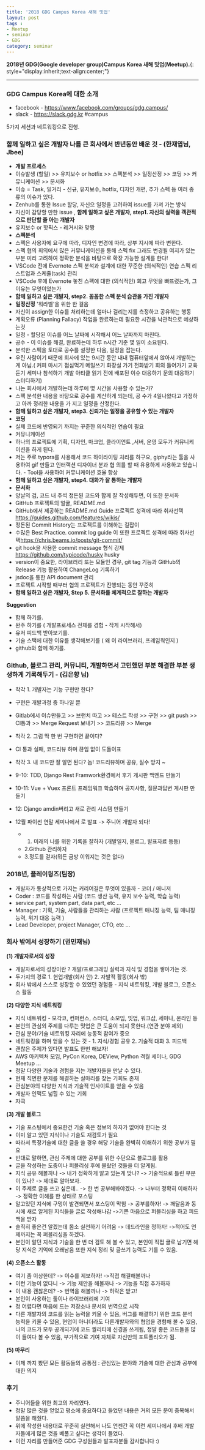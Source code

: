 ```yaml
---
title: '2018 GDG Campus Korea 새해 밋업'  
layout: post  
tags :  
- Meetup
- seminar
- GDG
category: seminar
---
```


**2018년 GDG(Google developer group)Campus Korea 새해 밋업(Meetup).**{: style="display:inherit;text-align:center;"}

---

### GDG Campus Korea에 대한 소개

- facebook - <https://www.facebook.com/groups/gdg.campus/>
- slack - <https://slack.gdg.kr> #campus

5가지 세션과 네트워킹으로 진행.

### 함께 일하고 싶은 개발자  나름 큰 회사에서 반년동안 배운 것 - (한재엽님, Jbee)

- **개발 프로세스**
- 이슈발생 (할일) >> 유지보수 or hotfix >> 스펙분석 >> 일정산정 >> 코딩 >> 커뮤니케이션 >> 문서화
- 이슈 = Task, 일거리 - 신규, 유지보수, hotfix, 디자인 개편, 추가 스펙 등 여러 종류의 이슈가 있다.
- Zenhub를 통한 Issue 할당, 자신으 일정을 고려하여 issue를 가져 가는 방식
- 자신이 감당할 만한 issue , **함께 일하고 싶은 개발자, step1. 자신의 실력을 객관적으로 판단할 줄 아는 개발자**
- 유지보수 or 핫픽스 - 레거시와 맞짱
- **스펙분석**
- 스펙은 사용자에 요구에 따라, 디자인 변경에 따라, 상부 지시에 따라 변한다.
- 스펙 협의 회의에서 많은 커뮤니케이션을 통해 스펙 fix 그래도 변경될 여지가 있는 부분 미리 고려하여 정확한 분석을 바탕으로 확장 가능한 설계를 한다!
- VSCode 전에 Evernote 스펙 분석과 설계에 대한 꾸준한 (의식적인) 연습 스펙 리스트업과 스케줄(task) 관리
- VSCode 후에 Evernote 놓친 스펙에 대한 (의식적인) 회고 무엇을 빠뜨렸는가, 그 이유는 무엇이었는가
- **함께 일하고 싶은 개발자, step2. 꼼꼼한 스펙 분석 습관을 가진 개발자**
- **일정산정** '워라벨'을 위한 한 걸음
- 자신이 assign한 이슈를 처리하는데 얼마나 걸리는지를 측정하고 공유하는 행동
- 계획오류 (Planning Fallacy) 작업을 완료하는데 필요한 시간을 낙관적으로 예상하는것
- 일정 - 할당된 이슈를 어느 날짜에 시작해서 어느 날짜까지 마친다.
- 공수 - 이 이슈를 해결, 완료하는데 하루 n시간 기준 몇 일이 소요된다.
- 분석한 스펙을 토대로 공수를 설정한 다음, 일정을 잡는다.
- 우린 사람이기 때문에 회사에 있는 9시간 동안 내내 컴퓨터앞에서 앉아서 개발하는게 아님.( 커피 마시기 점심먹기 메일쓰기 화장실 가기 전화받기 회의 들어가기 교육듣기 세미나 참석하기 개발 아티클 읽기 전에 배포된 이슈 대응하기 문의 대응하기 스터디하기)
- 나는 회사에서 개발하는데 하루에 몇 시간을 사용할 수 있는가?
- 스펙 분석한 내용을 바탕으로 공수를 계산하게 되는데, 공 수가 4일나왔다고 가정하고 아까 정리한 내용을 가 지고 일정을 산정한다.
- **함께 일하고 싶은 개발자, step3.  신뢰가는 일정을 공유할 수 있는 개발자**
- **코딩**
- 실제 코드에 반영되기 까지는 꾸준한 의식적인 연습이 필요
- 커뮤니케이션
- 하나의 프로젝트에 기획, 디자인, 마크업, 클라이언트 ,서버, 운영 모두가 커뮤니케이션을 하게 된다.
- 저는 주로 typora를 사용해서 코드 하이라이팅 처리를 하구요, giphy라는 툴을 사용하여 gif 만들고 인터랙션 디자이너 분과 협 의를 할 때 유용하게 사용하고 있습니다. -  Tool을 사용하여 커뮤니케이션 효율 향상
- **함께 일하고 싶은 개발자, step4. 대화가 잘 통하는 개발자**
- **문서화**
- 양날의 검, 코드 내 주석 정돈된 코드와 함께 잘 작성해두면, 이 또한 문서화
- GitHub 프로젝트의 얼굴, README.md
- GitHub에서 제공하는 README.md Guide 프로젝트 성격에 따라 취사선택 <https://guides.github.com/features/wikis/>
- 정돈된 Commit History는 프로젝트를 이해하는 길잡이
- 수많은 Best Practice. commit log guide 이 또한 프로젝트 성격에 따라 취사선택<https://chris.beams.io/posts/git-commit/>
- git hook을 사용한 commit message 형식 강제<https://github.com/typicode/husky> husky
- version이 중요한, 라이브러리 또는 모듈인 경우,  git tag 기능과 GitHub의 Release 기능 활용하여 ChangeLog 기록하기
- jsdoc을 통한 API document 관리
- 프로젝트 시작할 때부터 협의 프로젝트가 진행되는 동안 꾸준히
- **함께 일하고 싶은 개발자, Step 5.  문서화를 체계적으로 잘하는 개발자**

 **Suggestion**

- 함께 하기를.
- 완주 하기를 ( 개발프로세스 전체를 경험 - 작게 시작해서)
- 유저 피드백 받아보기를.
- 기술 스택에 대한 이유를 생각해보기를 ( 왜 이 라이브러리, 프레임웍인지 )
- github와 함께 하기를.

### Github, 블로그 관리, 커뮤니티, 개발하면서 고민했던 부분 해결한 부분 생생하게 기록해두기 - (김은향 님)

- 착각 1. 개발자는 기능 구현만 한다?
- 구현은 개발과정 중 하나일 뿐
- Gitlab에서 이슈만들고 >> 브랜치 따고 >> 테스트 작성 >> 구현 >> git push >> CI통과 >> Merge Request 보내기 >> 코드리뷰 >> Merge
- 착각 2. 그럼 딱 한 번 구현하면 끝이다?
- CI 통과 실패, 코드리뷰 하며 끊임 없이 도돌이표
- 착각 3. 내 코드만 잘 알면 된다? 놉! 코드리뷰하며 공유, 실수 방지 ~

- 9-10: TDD, Django Rest Framwork환경에서 후기 게시판 백엔드 만들기
- 10-11: Vue + Vuex 프론트 프레임워크 학습하며 공지사항, 질문과답변 게시판 만들기
- 12: Django amdin버리고 새로 관리 시스템 만들기
- 12월 파이썬 연말 세미나에서 로 발표 -> 주니어 개발자 되다!
  - 1. 미래의 나를 위한 기록을 잘하자 (개발일지, 블로그, 발표자료 등등)
  - 2.Github 관리하자
  - 3.정도를 걷자(뭐든 금방 이워지는 것은 없다)

### 2018년, 플레이윙즈(팀장)

- 개발자가 통상적으로 가지는 커리어길은 무엇이 있을까 -   코더 / 매니저
- Coder : 코드를 작성하는 사람 (코드 생산 능력, 유지 보수 능력, 학습 능력)
- service part, system part, data part, etc ...
- Manager : 기획, 기술, 사람들을 관리하는 사람 (프로젝트 매니징 능력, 팀 매니징 능력, 위기 대응 능력 )
- Lead Developer, project Manager, CTO, etc ...

### 회사 밖에서 성장하기 (권민재님)

**(1) 개발자로서의 성장**
- 개발자로서의 성장이란 ? 개발/프로그래밍 실력과 지식 및 경험을 쌓아가는 것.
- 두가지의 경로 1. 현업개발(회사 안) 2. 자발적 활동(회사 밖)
- 회사 밖에서 스스로 성장할 수 있었던 경험들 - 지식 네트워킹, 개발 블로그, 오픈소스 활동

**(2) 다양한 지식 네트워킹**
- 지식 네트워킹 - 모각코, 컨퍼런스, 스터디, 소모임, 밋업, 워크샵, 세미나, 온라인 등
- 본인의 관심외 주제를 다루는 밋업은 큰 도움이 되지 못한다.(연관 분야 제외)
- 관심 분야/기술 네트워킹 자리에 능동적 참여가 중요
- 네트워킹을 하며 얻을 수 있는 것 - 1. 지식/경험 공유 2. 기술적 대화 3. 피드백
- 괜찮은 주제가 있다면 발표도 한번 해보자!
- AWS 아키텍처 모임, PyCon Korea, DEView, Python 격월 세미나, GDG Meetup ...
- 정말 다양한 기술과 경험을 지는 개발자들을 만날 수 있다.
- 현재 직면한 문제를 해결하는 실마리를 찾는 기회도 존재
- 관심분야의 다양한 지식과 기술적 인사이트를 얻을 수 있음
- 개발자 인맥도 넓힐 수 있는 기회
- 자극

**(3) 개발 블로그**
- 기술 포스팅에서 중요한건 기술 혹은 정보의 하자가 없어야 한다는 것
- 이미 알고 있던 지식이나 기술도 재검토가 필요
- 따라서 특정기술에 대한 글을 쓸 경우 해당 기술을 완벽히 이해하기 위한 공부가 필요
- 반대로 말하면, 관심 주제에 대한 공부를 위한 수단으로 블로그를 활용
- 글을 작성하는 도중이나 퍼블리싱 후에 몰랐던 것들을 더 알게됨.
- 지식 공유 해볼까나 -> 내가 정확하게 알고 있는게 맞나? -> 기술적으로 틀린 부분이 있나? -> 제대로 알아보자.
- 이 주제로 글을 쓰고 싶은데.. -> 한 번 공부해봐야겠다. -> 나부터 정확히 이해하자 -> 정확한 이해를 한 상태로 포스팅
- 알고있던 지식에 구멍이 발견되면서 포스팅이 막힘 -> 공부를하자! -> 깨달음과 동시에 새로 알게된 지식들을 글로 작성해나감 ->기쁜 마음으로 퍼블리싱을 하고 피드백을 받자
- 솔직히 좋은건 알겠는데 몸소 실천하기 어려움 -> 데드라인을 정하자! ->적어도 언제까지는 꼭 퍼블리싱을 하겠다.
- 본인이 알던 지식과 기술을 한 번 더 검토 해 볼 수 있고, 본인이 직접 글로 남기면 해당 지식은 기억에 오래남음 또한 지식 정리 및 글쓰기 능력도 기를 수 있음.

**(4) 오픈소스 활동**
- 여기 좀 이상한데? -> 이슈를 제보하자! ->직접 해결해볼까나
- 이런 기능이 없다니 -> 기능 제안을 해볼까나 -> 기능을 직접 추가하자
- 이 내용 괜찮은데? -> 번역을 해볼까나 -> 허락은 받고!
- 본인이 사용하는 툴이나 라이브러리에 기여
- 정 어렵다면 마음에 드는 저장소나 문서의 번역으로 시작
- 다른 개발자의 코드를 읽는 능력을 키울 수 있음, 버그를 해결하기 위한 코드 분석 능력을 키울 수 있음, 현업이 아니더라도 다른개발자와의 협업을 경험해 볼 수 있음, 나의 코드가 모두 공개되기에 코드 퀄리티에 신경을 쓰게됨, 정말 좋은 코드들을 많이 들여다 볼 수 있음, 부가적으로 기여 자체로 자신만의 포트폴리오가 됨.

**(5) 마무리**
- 이제 까지 봤던 모든 활동들의 공통점 : 관심있는 분야와 기술에 대한 관심과 공부에 대한 의지

### 후기
- 주니어들을 위한 최고의 자리였다.
- 정말 많은 것을 얻었고 평소에 중요하다고 들었던 내용은 거의 모든 분이 중복해서 말씀을 해줬다.
- 위에 작성한 내용대로 꾸준히 실천해서 나도 언젠간 꼭 이런 세미나에서 후배 개발자들에게 많은 것을 베풀고 싶다는 생각이 들었다.
- 이런 자리를 만들어준 GDG 구성원들과 발표자분들 감사합니다 :)
